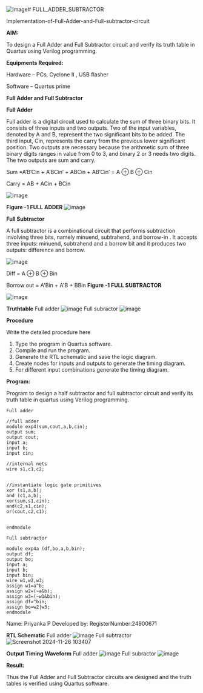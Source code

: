![image](https://github.com/user-attachments/assets/68ff2562-7785-44a0-bf0c-c7fcf4918b7c)# FULL_ADDER_SUBTRACTOR

Implementation-of-Full-Adder-and-Full-subtractor-circuit

**AIM:**

To design a Full Adder and Full Subtractor circuit and verify its truth table in Quartus using Verilog programming.

**Equipments Required:**

Hardware – PCs, Cyclone II , USB flasher

Software – Quartus prime

**Full Adder and Full Subtractor**

**Full Adder**

Full adder is a digital circuit used to calculate the sum of three binary bits. It consists of three inputs and two outputs. Two of the input variables, denoted by A and B, represent the two significant bits to be added. The third input, Cin, represents the carry from the previous lower significant position. Two outputs are necessary because the arithmetic sum of three binary digits ranges in value from 0 to 3, and binary 2 or 3 needs two digits. The two outputs are sum and carry.

Sum =A’B’Cin + A’BCin’ + ABCin + AB’Cin’ = A ⊕ B ⊕ Cin 

Carry = AB + ACin + BCin

![image](https://github.com/naavaneetha/FULL_ADDER_SUBTRACTOR/assets/154305477/0f30ba51-5ffb-4198-845f-18e054f675e7)

**Figure -1 FULL ADDER**
![image](https://github.com/user-attachments/assets/8ba98b07-8a67-436b-908c-1e518282521e)

**Full Subtractor**

A full subtractor is a combinational circuit that performs subtraction involving three bits, namely minuend, subtrahend, and borrow-in . It accepts three inputs: minuend, subtrahend and a borrow bit and it produces two outputs: difference and borrow.

![image](https://github.com/naavaneetha/FULL_ADDER_SUBTRACTOR/assets/154305477/02b24f51-ab51-4304-9ad6-7b81ffc1ead5)

Diff = A ⊕ B ⊕ Bin 

Borrow out = A'Bin + A'B + BBin
**Figure -1 FULL SUBTRACTOR**

![image](https://github.com/user-attachments/assets/25ce2fba-c302-4ddc-8575-901d7bf1d490)


**Truthtable**
Full adder
![image](https://github.com/user-attachments/assets/3a12627b-3348-46f2-a210-b9d420b0268e)
Full subractor
![image](https://github.com/user-attachments/assets/6484d089-fb58-485d-81a9-b316131df9a1)

**Procedure**

Write the detailed procedure here
1. Type the program in Quartus software.
2. Compile and run the program.
3. Generate the RTL schematic and save the logic diagram.
4. Create nodes for inputs and outputs to generate the timing diagram.
5. For different input combinations generate the timing diagram.

**Program:**

Program to design a half subtractor and full subtractor circuit and verify its truth table in quartus using Verilog programming. 
```
Full adder

//full adder
module exp4(sum,cout,a,b,cin);
output sum;
output cout;
input a;
input b;
input cin;

//internal nets
wire s1,c1,c2;


//instantiate logic gate primitives
xor (s1,a,b);
and (c1,a,b);
xor(sum,s1,cin);
and(c2,s1,cin);
or(cout,c2,c1);


endmodule

Full subtractor

module exp4a (df,bo,a,b,bin);
output df;
output bo;
input a;
input b;
input bin;
wire w1,w2,w3;
assign w1=a^b;
assign w2=(~a&b);
assign w3=(~w1&bin);
assign df=^bin;
assign bo=w2|w3;
endmodule
```
Name: Priyanka P
Developed by: RegisterNumber:24900671

**RTL Schematic**
Full adder
![image](https://github.com/user-attachments/assets/5b6576a2-dd11-4271-b43c-d34e6f2575eb)
Full subtractor
![Screenshot 2024-11-26 103407](https://github.com/user-attachments/assets/2a819c6a-950f-4d1d-a82d-e19d45be116e)


**Output Timing Waveform**
Full adder
![image](https://github.com/user-attachments/assets/f8128b65-7858-481f-8eeb-97cb62508301)
Full subractor
![image](https://github.com/user-attachments/assets/dce8f1c4-d9cb-4694-a80f-b8ca28a17c9d)

**Result:**

Thus the Full Adder and Full Subtractor circuits are designed and the truth tables is verified using Quartus software.



